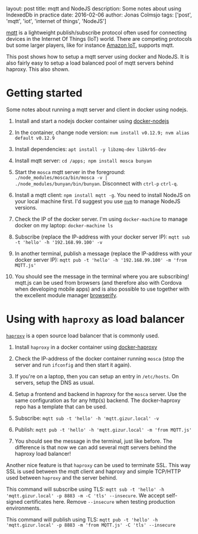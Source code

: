 layout: post
title: mqtt and NodeJS
description: Some notes about using IndexedDb in practice
date: 2016-02-06
author: Jonas Colmsjo
tags: ['post', 'mqtt', 'iot', 'internet of things', 'NodeJS']

[mqtt](http://mqtt.org) is a lightweight publish/subscribe protocol often used for connecting devices in the 
Internet Of Things (IoT) world. There are competing protocols but some larger players, like for instance
[Amazon IoT](https://aws.amazon.com/iot/), supports mqtt.

This post shows how to setup a mqtt server using docker and NodeJS. It is also fairly easy to setup
a load balanced pool of mqtt servers behind haproxy. This also shown.


Getting started
===============

Some notes about running a mqtt server and client in docker using nodejs.

1. Install and start a nodejs docker container using [docker-nodejs](https://github.com/gizur/docker-nodejs)

2. In the container, change node version: `nvm install v0.12.9; nvm alias default v0.12.9`

3. Install dependencies: `apt install -y libzmq-dev libkrb5-dev`

4. Install mqtt server: `cd /apps; npm install mosca bunyan`

5. Start the `mosca` mqtt server in the foreground: `./node_modules/mosca/bin/mosca -v | ./node_modules/bunyan/bin/bunyan`. Disconnect with `ctrl-p` `ctrl-q`.

6. Install a mqtt client: `npm install mqtt -g`. You need to install NodeJS on your local machine first. I'd suggest you use [`nvm`](https://github.com/creationix/nvm) to manage NodeJS versions.

7. Check the IP of the docker server. I'm using `docker-machine` to manage docker on my laptop: `docker-machine ls`

8. Subscribe (replace the IP-address with your docker server IP): `mqtt sub -t 'hello' -h '192.168.99.100' -v`

9. In another terminal, publish a message (replace the IP-address with your docker server IP): `mqtt pub -t 'hello' -h '192.168.99.100' -m 'from MQTT.js'`

10. You should see the message in the terminal where you are subscribing! mqtt.js can be used from browsers (and therefore also with Cordova when developing mobile apps) and is also possible to use together with the excellent module manager [browserify](http://browserify.org).


Using with `haproxy` as load balancer
=====================================

[`haproxy`](http://www.haproxy.com) is a open source load balancer that is commonly used.

1. Install `haproxy` in a docker container using [docker-haproxy](https://github.com/gizur/docker-haproxy)

2. Check the IP-address of the docker container running `mosca` (stop the server and run `ifconfig` and then start it again).

3. If you're on a laptop, then you can setup an entry in `/etc/hosts`. On servers, setup the DNS as usual.

4. Setup a frontend and backend in haproxy for the `mosca` server. Use the same configuration as for any http(s) backend.
The docker-haproxy repo has a template that can be used.

5. Subscribe: `mqtt sub -t 'hello' -h 'mqtt.gizur.local' -v`

6. Publish: `mqtt pub -t 'hello' -h 'mqtt.gizur.local' -m 'from MQTT.js'`

7. You should see the message in the terminal, just like before. The difference is that now we can add several mqtt servers
behind the haproxy load balancer!

Another nice feature is that `haproxy` can be used to terminate SSL. This way SSL is used between the mqtt client and haproxy and simple TCP/HTTP used between `haproxy` 
and the server behind.

This command will subscribe using TLS: `mqtt sub -t 'hello' -h 'mqtt.gizur.local' -p 8883 -m -C 'tls' --insecure`.
We accept self-signed certificates here. Remove `--insecure` when testing production environments.

This command will publish using TLS: `mqtt pub -t 'hello' -h 'mqtt.gizur.local' -p 8883 -m 'from MQTT.js' -C 'tls' --insecure`

